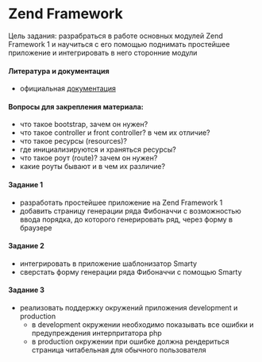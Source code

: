 Zend Framework
=====

Цель задания: разрабраться в работе основных модулей Zend Framework 1 и научиться c его помощью поднимать простейшее приложение и интегрировать в него сторонние модули

#### Литература и документация
- официальная [документация](http://framework.zend.com/manual/1.12/ru/manual.html)

#### Вопросы для закрепления материала:
- что такое bootstrap, зачем он нужен?
- что такое controller и front controller? в чем их отличие?
- что такое ресурсы (resources)? 
- где инициализируются и храняться ресурсы?
- что такое роут (route)? зачем он нужен?
- какие роуты бывают и в чем их различие?

#### Задание 1
- разработать простейшее приложение на Zend Framework 1
- добавить страницу генерации ряда Фибоначчи с возможностью ввода порядка, до которого генерировать ряд, через форму в браузере
 
#### Задание 2
- интегрировать в приложение шаблонизатор Smarty
- сверстать форму генерации ряда Фибоначчи с помощью Smarty

#### Задание 3
- реализовать поддержку окружений приложения development и production
  - в development окружении необходимо показывать все ошибки и предупреждения интерпритатора php
  - в production окружении при ошибке должна рендериться страница читабельная для обычного пользователя

